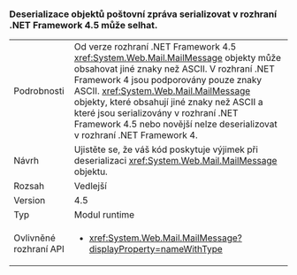 ### <a name="deserialization-of-mailmessage-objects-serialized-under-the-net-framework-45-may-fail"></a>Deserializace objektů poštovní zpráva serializovat v rozhraní .NET Framework 4.5 může selhat.

|   |   |
|---|---|
|Podrobnosti|Od verze rozhraní .NET Framework 4.5 <xref:System.Web.Mail.MailMessage> objekty může obsahovat jiné znaky než ASCII. V rozhraní .NET Framework 4 jsou podporovány pouze znaky ASCII. <xref:System.Web.Mail.MailMessage> objekty, které obsahují jiné znaky než ASCII a které jsou serializovány v rozhraní .NET Framework 4.5 nebo novější nelze deserializovat v rozhraní .NET Framework 4.|
|Návrh|Ujistěte se, že váš kód poskytuje výjimek při deserializaci <xref:System.Web.Mail.MailMessage> objektu.|
|Rozsah|Vedlejší|
|Version|4.5|
|Typ|Modul runtime|
|Ovlivněné rozhraní API|<ul><li><xref:System.Web.Mail.MailMessage?displayProperty=nameWithType></li></ul>|

